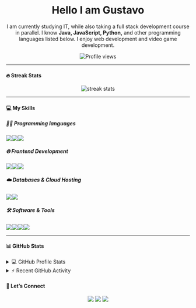 <!-- Encabezado con título -->
<h1 align="center"> Hello I am Gustavo </h1>

<p align="center">
I am currently studying IT, while also taking a full stack development course in parallel.
I know <strong>Java, JavaScript, Python,</strong> and other programming languages listed below.
I enjoy web development and video game development.
</p>

<p align="center">
  <img src="https://komarev.com/ghpvc/?username=Bordigon&label=Profile%20views&color=0e75b6&style=flat" alt="Profile views"/>
</p>

---

<h4><strong>🔥 Streak Stats</strong></h4>

<p align="center">
  <img src="https://github-readme-streak-stats.herokuapp.com/?user=Bordigon&theme=dark&hide_border=true" alt="streak stats"/>
</p>

---

<h4><strong>💻 My Skills</strong></h4>

<h5><strong>👨‍💻 Programming languages</strong></h5>  
<div style="display:flex; flex-direction:row">
<img src="https://img.shields.io/badge/JavaScript-F7DF1E?style=flat&logo=javascript&logoColor=black"/>
<img src="https://img.shields.io/badge/-Java-007396?style=flat&logo=java&logoColor=white"/>
<img src="https://img.shields.io/badge/-Python-3776AB?style=flat&logo=python&logoColor=white"/>
</div>

<h5><strong>🌐 Frontend Development  </strong></h5>
<div style="display:flex; flex-direction:row">
<img src="https://img.shields.io/badge/HTML5-E34F26?style=flat&logo=html5&logoColor=white"/>
<img src="https://img.shields.io/badge/CSS3-1572B6?style=flat&logo=css3&logoColor=white"/>
<img src="https://img.shields.io/badge/Bootstrap-563D7C?style=flat&logo=bootstrap&logoColor=white"/>
</div>

<h5><strong>☁️ Databases & Cloud Hosting</strong></h5>
<div style="display:flex; flex-direction:row">
<img src="https://img.shields.io/badge/GitHub%20Pages-222222?style=flat&logo=github&logoColor=white"/>
<img src="https://img.shields.io/badge/GitLab-FC6D26?style=flat&logo=gitlab&logoColor=white"/>
</div>


<h5><strong>🛠️ Software & Tools</strong></h5> 
<div style="display:flex; flex-direction:row">
<img src="https://img.shields.io/badge/Git-F05032?style=flat&logo=git&logoColor=white"/>
<img src="https://img.shields.io/badge/Linux-FCC624?style=flat&logo=linux&logoColor=black"/>
<img src="https://img.shields.io/badge/VS%20Code-007ACC?style=flat&logo=visual-studio-code&logoColor=white"/>
<img src="https://img.shields.io/badge/Stack%20Overflow-FE7A16?style=flat&logo=stack-overflow&logoColor=white"/>
</div>

---

<h4><strong>📊 GitHub Stats</strong></h4> 

<details>
<summary>💻 GitHub Profile Stats</summary>

<br/>

<!-- GitHub Stats Card -->
<p align="center">
  <img src="https://github-profile-summary-cards.vercel.app/api/cards/profile-details?username=Bordigon&theme=github_dark" alt="GitHub Stats"/>
</p>

<!-- GitHub Languages -->
<p align="center">
  <img src="https://github-profile-summary-cards.vercel.app/api/cards/most-commit-language?username=Bordigon&theme=github_dark" alt="Most Used Languages"/>
</p>

</details>

<details>
<summary>⚡ Recent GitHub Activity</summary>

<br/>

<!-- GitHub Activity Graph -->
<p align="center">
  <img src="https://github-readme-activity-graph.cyclic.app/graph?username=CarolinaNFeria&theme=github-compact" alt="Activity Graph"/>
</p>

</details>

<h4><strong>🤝 Let’s Connect</strong></h4> 

<p align="center">
  <a href="mailto:gistavovg@gmail.com"><img src="https://img.shields.io/badge/Email-D14836?style=flat&logo=gmail&logoColor=white"/></a>
  <a href="[https://github.com/Bordigon](https://www.linkedin.com/in/gustavo-v%C3%A1squez-g%C3%B3mez-795556316/)"><img src="https://img.shields.io/badge/LinkedIn-0077B5?style=flat&logo=linkedin&logoColor=white"/></a>
  <a href="https://www.instagram.com/4lex_2099?igsh=MTJwbmJuMTVtM2NvNQ=="><img src="https://img.shields.io/badge/Instagram-E4405F?style=flat&logo=instagram&logoColor=white"/></a>
</p>
